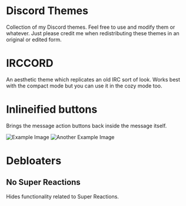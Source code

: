 # Discord Themes
Collection of my Discord themes. Feel free to use and modify them or whatever. Just please credit me when redistributing these themes in an original or edited form.

# IRCCORD
An aesthetic theme which replicates an old IRC sort of look. Works best with the compact mode but you can use it in the cozy mode too.

# Inlineified buttons
Brings the message action buttons back inside the message itself.

![Example Image](https://cdn.discordapp.com/attachments/938612159590584331/1012416879131889705/unknown.png)
![Another Example Image](https://cdn.discordapp.com/attachments/938612159590584331/1012416834357698680/unknown.png)

# Debloaters

## No Super Reactions
Hides functionality related to Super Reactions.
